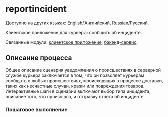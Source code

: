 # reportincident

Доступно на других языках: [English/Английский](reportincident.md), [Russian/Русский](reportincident.ru.md). 

Клиентское приложение для курьера: сообщить об инциденте.

Связанные модули: [клиентское приложение](../../frontend/courierclient.md), [бэкэнд-сервис](../../backend/courierbackend.md).

## Описание процесса

Общее описание сценария уведомления о происшествиях в серверной службе курьера заключается в том, что он позволяет курьерам сообщать о любых происшествиях, происходящих в процессе доставки, таких как несчастные случаи, кражи или повреждения товаров.
Интерактивные шаги в сценарии включают выбор типа инцидента, описание того, что произошло, и отправку отчета об инциденте.

### Пошаговое выполнение

